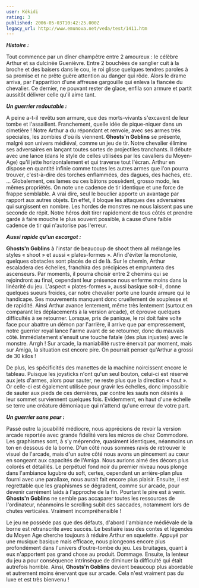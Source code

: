 ```yaml
---
user: Kékidi
rating: 3
published: 2006-05-03T10:42:25.000Z
legacy_url: http://www.emunova.net/veda/test/1411.htm
---
```

_**Histoire :**_  

  

Tout commence par un dîner champêtre entre 2 amoureux : le célèbre Arthur et sa dulcinée Guenièvre. Entre 2 bouchées de sanglier cuit à la broche et des baisers dans le cou, le roi glisse quelques tendres paroles à sa promise et ne prête guère attention au danger qui rôde. Alors le drame arriva, par l'apparition d'une affreuse gargouille qui enleva la fiancée du chevalier. Ce dernier, ne pouvant rester de glace, enfila son armure et partit aussitôt délivrer celle qu'il aime tant.  

  

_**Un guerrier redoutable :**_  

  

A peine a-t-il revêtu son armure, que des morts-vivants s'excavent de leur tombe et l'assaillent. Franchement, quelle idée de pique-niquer dans un cimetière ! Notre Arthur a du répondant et renvoie, avec ses armes très spéciales, les zombies d'où ils viennent. **Ghosts'n Goblins** se présente, malgré son univers médiéval, comme un jeu de tir. Notre chevalier élimine ses adversaires en lançant toutes sortes de projectiles tranchants. Il débute avec une lance (dans le style de celles utilisées par les cavaliers du Moyen-Age) qu'il jette horizontalement et qui traverse tout l'écran. Arthur en dispose en quantité infinie comme toutes les autres armes que l'on pourra trouver, c'est-à-dire des torches enflammées, des dagues, des haches, etc. ... Globalement, ces lames ou ces bâtons possèdent, grosso modo, les mêmes propriétés. On note une cadence de tir identique et une force de frappe semblable. A vrai dire, seul le bouclier apporte un avantage par rapport aux autres objets. En effet, il bloque les attaques des adversaires qui surgissent en nombre. Les hordes de monstres ne nous laissent pas une seconde de répit. Notre héros doit tirer rapidement de tous côtés et prendre garde à faire mouche le plus souvent possible, à cause d'une faible cadence de tir qui n'autorise pas l'erreur.  

  

_**Aussi rapide qu'un escargot :**_  

  

**Ghosts'n Goblins** à l'instar de beaucoup de shoot them all mélange les styles « shoot » et aussi « plates-formes ». Afin d'éviter la monotonie, quelques obstacles sont placés de ci de là. Sur le chemin, Arthur escaladera des échelles, franchira des précipices et empruntera des ascenseurs. Par moments, il pourra choisir entre 2 chemins qui se rejoindront au final, cependant leur présence nous enferme moins dans la linéarité du jeu. L'aspect « plates-formes », aussi basique soit-il, donne quelques sueurs froides, car notre chevalier porte une lourde armure qui le handicape. Ses mouvements manquent donc cruellement de souplesse et de rapidité. Ainsi Arthur avance lentement, même très lentement (surtout en comparant les déplacements à la version arcade), et éprouve quelques difficultés à se retourner. Lorsque, pris de panique, le roi doit faire volte face pour abattre un démon par l'arrière, il arrive que par empressement, notre guerrier royal lance l'arme avant de se retourner, donc du mauvais côté. Immédiatement s'ensuit une touche fatale (des plus injustes) avec le monstre. Arrgh ! Sur arcade, la maniabilité rustre énervait par moment, mais sur Amiga, la situation est encore pire. On pourrait penser qu'Arthur a grossi de 30 kilos !  

  

De plus, les spécificités des manettes de la machine noircissent encore le tableau. Puisque les joysticks n'ont qu'un seul bouton, celui-ci est réservé aux jets d'armes, alors pour sauter, ne reste plus que la direction « haut ». Or celle-ci est également utilisée pour gravir les échelles, donc impossible de sauter aux pieds de ces dernières, par contre les sauts non désirés à leur sommet surviennent quelques fois. Evidemment, en haut d'une échelle se terre une créature démoniaque qui n'attend qu'une erreur de votre part.  

  

_**Un guerrier sans peur :**_  

  

Passé outre la jouabilité médiocre, nous apprécions de revoir la version arcade reportée avec grande fidélité vers les micros de chez Commodore. Les graphismes sont, à s'y méprendre, quasiment identiques, néanmoins un ton en dessous de la borne. D'un côté nous sommes ravis de retrouver le visuel de l'arcade, mais d'un autre côté nous avons un pincement au cœur en songeant aux capacités de l'Amiga. Nous aurions aimé des décors plus colorés et détaillés. Le perpétuel fond noir du premier niveau nous plonge dans l'ambiance lugubre du soft, certes, cependant un arrière-plan plus fourni avec une parallaxe, nous aurait fait encore plus plaisir. Ensuite, il est regrettable que les graphismes se dégradent, comme sur arcade, pour devenir carrément laids à l'approche de la fin. Pourtant le pire est à venir. **Ghosts'n Goblins** ne semble pas accaparer toutes les ressources de l'ordinateur, néanmoins le scrolling subit des saccades, notamment lors de chutes verticales. Vraiment incompréhensible !  

  

Le jeu ne possède pas que des défauts, d'abord l'ambiance médiévale de la borne est retranscrite avec succès. Le bestiaire issu des contes et légendes du Moyen Age cherche toujours à réduire Arthur en squelette. Appuyé par une musique basique mais efficace, nous plongeons encore plus profondément dans l'univers d'outre-tombe du jeu. Les bruitages, quant à eux n'apportent pas grand chose au produit. Dommage. Ensuite, la lenteur du jeu a pour conséquence intrinsèque de diminuer la difficulté qui était autrefois horrible. Ainsi, **Ghosts'n Goblins** devient beaucoup plus abordable et autrement moins énervant que sur arcade. Cela n'est vraiment pas du luxe et est très bienvenu !